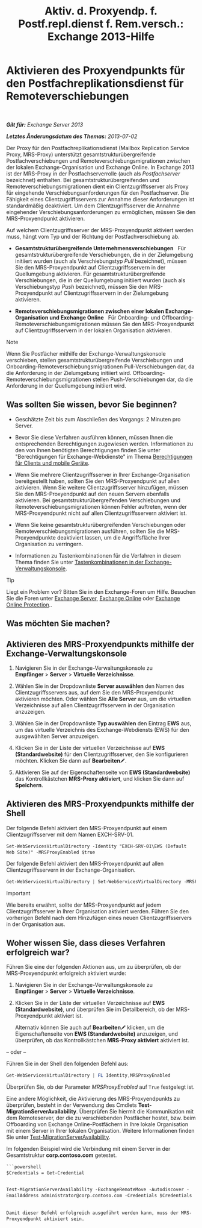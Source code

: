﻿---
title: 'Aktiv. d. Proxyendp. f. Postf.repl.dienst f. Rem.versch.: Exchange 2013-Hilfe'
TOCTitle: Aktivieren des Proxyendpunkts für den Postfachreplikationsdienst für Remoteverschiebungen
ms:assetid: 9840f712-127e-4c2d-bfe5-1b35cdb2a31b
ms:mtpsurl: https://technet.microsoft.com/de-de/library/Dn155787(v=EXCHG.150)
ms:contentKeyID: 54652698
ms.date: 04/24/2018
mtps_version: v=EXCHG.150
ms.translationtype: HT
---

# Aktivieren des Proxyendpunkts für den Postfachreplikationsdienst für Remoteverschiebungen

 

_**Gilt für:** Exchange Server 2013_

_**Letztes Änderungsdatum des Themas:** 2013-07-02_

Der Proxy für den Postfachreplikationsdienst (Mailbox Replication Service Proxy, MRS-Proxy) unterstützt gesamtstrukturübergreifende Postfachverschiebungen und Remoteverschiebungsmigrationen zwischen der lokalen Exchange-Organisation und Exchange Online. In Exchange 2013 ist der MRS-Proxy in der Postfachserverrolle (auch als *Postfachserver* bezeichnet) enthalten. Bei gesamtstrukturübergreifenden und Remoteverschiebungsmigrationen dient ein Clientzugriffsserver als Proxy für eingehende Verschiebungsanforderungen für den Postfachserver. Die Fähigkeit eines Clientzugriffsservers zur Annahme dieser Anforderungen ist standardmäßig deaktiviert. Um dem Clientzugriffsserver die Annahme eingehender Verschiebungsanforderungen zu ermöglichen, müssen Sie den MRS-Proxyendpunkt aktivieren.

Auf welchem Clientzugriffsserver der MRS-Proxyendpunkt aktiviert werden muss, hängt vom Typ und der Richtung der Postfachverschiebung ab.

  - **Gesamtstrukturübergreifende Unternehmensverschiebungen**   Für gesamtstrukturübergreifende Verschiebungen, die in der Zielumgebung initiiert wurden (auch als Verschiebungstyp *Pull* bezeichnet), müssen Sie den MRS-Proxyendpunkt auf Clientzugriffsservern in der Quellumgebung aktivieren. Für gesamtstrukturübergreifende Verschiebungen, die in der Quellumgebung initiiert wurden (auch als Verschiebungstyp *Push* bezeichnet), müssen Sie den MRS-Proxyendpunkt auf Clientzugriffsservern in der Zielumgebung aktivieren.

  - **Remoteverschiebungsmigrationen zwischen einer lokalen Exchange-Organisation und Exchange Online**   Für Onboarding- und Offboarding-Remoteverschiebungsmigrationen müssen Sie den MRS-Proxyendpunkt auf Clientzugriffsservern in der lokalen Organisation aktivieren.


> [!NOTE]
> Wenn Sie Postfächer mithilfe der Exchange-Verwaltungskonsole verschieben, stellen gesamtstrukturübergreifende Verschiebungen und Onboarding-Remoteverschiebungsmigrationen Pull-Verschiebungen dar, da die Anforderung in der Zielumgebung initiiert wird. Offboarding-Remoteverschiebungsmigrationen stellen Push-Verschiebungen dar, da die Anforderung in der Quellumgebung initiiert wird.



## Was sollten Sie wissen, bevor Sie beginnen?

  - Geschätzte Zeit bis zum Abschließen des Vorgangs: 2 Minuten pro Server.

  - Bevor Sie diese Verfahren ausführen können, müssen Ihnen die entsprechenden Berechtigungen zugewiesen werden. Informationen zu den von Ihnen benötigten Berechtigungen finden Sie unter "Berechtigungen für Exchange-Webdienste" im Thema [Berechtigungen für Clients und mobile Geräte](clients-and-mobile-devices-permissions-exchange-2013-help.md).

  - Wenn Sie mehrere Clientzugriffsserver in Ihrer Exchange-Organisation bereitgestellt haben, sollten Sie den MRS-Proxyendpunkt auf allen aktivieren. Wenn Sie weitere Clientzugriffsserver hinzufügen, müssen Sie den MRS-Proxyendpunkt auf den neuen Servern ebenfalls aktivieren. Bei gesamtstrukturübergreifenden Verschiebungen und Remoteverschiebungsmigrationen können Fehler auftreten, wenn der MRS-Proxyendpunkt nicht auf allen Clientzugriffsservern aktiviert ist.

  - Wenn Sie keine gesamtstrukturübergreifenden Verschiebungen oder Remoteverschiebungsmigrationen ausführen, sollten Sie die MRS-Proxyendpunkte deaktiviert lassen, um die Angriffsfläche Ihrer Organisation zu verringern.

  - Informationen zu Tastenkombinationen für die Verfahren in diesem Thema finden Sie unter [Tastenkombinationen in der Exchange-Verwaltungskonsole](keyboard-shortcuts-in-the-exchange-admin-center-exchange-online-protection-help.md).


> [!TIP]
> Liegt ein Problem vor? Bitten Sie in den Exchange-Foren um Hilfe. Besuchen Sie die Foren unter <A href="https://go.microsoft.com/fwlink/p/?linkid=60612">Exchange Server</A>, <A href="https://go.microsoft.com/fwlink/p/?linkid=267542">Exchange Online</A> oder <A href="https://go.microsoft.com/fwlink/p/?linkid=285351">Exchange Online Protection</A>..



## Was möchten Sie machen?

## Aktivieren des MRS-Proxyendpunkts mithilfe der Exchange-Verwaltungskonsole

1.  Navigieren Sie in der Exchange-Verwaltungskonsole zu **Empfänger** \> **Server** \> **Virtuelle Verzeichnisse**.

2.  Wählen Sie in der Dropdownliste **Server auswählen** den Namen des Clientzugriffsservers aus, auf dem Sie den MRS-Proxyendpunkt aktivieren möchten. Oder wählen Sie **Alle Server** aus, um die virtuellen Verzeichnisse auf allen Clientzugriffsservern in der Organisation anzuzeigen.

3.  Wählen Sie in der Dropdownliste **Typ auswählen** den Eintrag **EWS** aus, um das virtuelle Verzeichnis des Exchange-Webdiensts (EWS) für den ausgewählten Server anzuzeigen.

4.  Klicken Sie in der Liste der virtuellen Verzeichnisse auf **EWS (Standardwebsite)** für den Clientzugriffsserver, den Sie konfigurieren möchten. Klicken Sie dann auf **Bearbeiten**![Bearbeitungssymbol](images/Bb124582.6f53ccb2-1f13-4c02-bea0-30690e6ea71d(EXCHG.150).gif "Bearbeitungssymbol").

5.  Aktivieren Sie auf der Eigenschaftenseite von **EWS (Standardwebsite)** das Kontrollkästchen **MRS-Proxy aktiviert**, und klicken Sie dann auf **Speichern**.

## Aktivieren des MRS-Proxyendpunkts mithilfe der Shell

Der folgende Befehl aktiviert den MRS-Proxyendpunkt auf einem Clientzugriffsserver mit dem Namen EXCH-SRV-01.

    Set-WebServicesVirtualDirectory -Identity "EXCH-SRV-01\EWS (Default Web Site)" -MRSProxyEnabled $true

Der folgende Befehl aktiviert den MRS-Proxyendpunkt auf allen Clientzugriffsservern in der Exchange-Organisation.

```powershell
Get-WebServicesVirtualDirectory | Set-WebServicesVirtualDirectory -MRSProxyEnabled $true
```


> [!IMPORTANT]
> Wie bereits erwähnt, sollte der MRS-Proxyendpunkt auf jedem Clientzugriffsserver in Ihrer Organisation aktiviert werden. Führen Sie den vorherigen Befehl nach dem Hinzufügen eines neuen Clientzugriffsservers in der Organisation aus.



## Woher wissen Sie, dass dieses Verfahren erfolgreich war?

Führen Sie eine der folgenden Aktionen aus, um zu überprüfen, ob der MRS-Proxyendpunkt erfolgreich aktiviert wurde:

1.  Navigieren Sie in der Exchange-Verwaltungskonsole zu **Empfänger** \> **Server** \> **Virtuelle Verzeichnisse**.

2.  Klicken Sie in der Liste der virtuellen Verzeichnisse auf **EWS (Standardwebsite)**, und überprüfen Sie im Detailbereich, ob der MRS-Proxyendpunkt aktiviert ist.
    
    Alternativ können Sie auch auf **Bearbeiten**![Bearbeitungssymbol](images/Bb124582.6f53ccb2-1f13-4c02-bea0-30690e6ea71d(EXCHG.150).gif "Bearbeitungssymbol") klicken, um die Eigenschaftenseite von **EWS (Standardwebsite)** anzuzeigen, und überprüfen, ob das Kontrollkästchen **MRS-Proxy aktiviert** aktiviert ist.

– oder –

Führen Sie in der Shell den folgenden Befehl aus:

```powershell
Get-WebServicesVirtualDirectory | FL Identity,MRSProxyEnabled
```

Überprüfen Sie, ob der Parameter *MRSProxyEnabled* auf `True` festgelegt ist.

Eine andere Möglichkeit, die Aktivierung des MRS-Proxyendpunkts zu überprüfen, besteht in der Verwendung des Cmdlets **Test-MigrationServerAvailability**. Überprüfen Sie hiermit die Kommunikation mit dem Remoteserver, der die zu verschiebenden Postfächer hostet, bzw. beim Offboarding von Exchange Online-Postfächern in Ihre lokale Organisation mit einem Server in Ihrer lokalen Organisation. Weitere Informationen finden Sie unter [Test-MigrationServerAvailability](https://technet.microsoft.com/de-de/library/jj219169\(v=exchg.150\)).

Im folgenden Beispiel wird die Verbindung mit einem Server in der Gesamtstruktur **corp.contoso.com** getestet.

```
```powershell
$Credentials = Get-Credential
```
```

```
    Test-MigrationServerAvailability -ExchangeRemoteMove -Autodiscover -EmailAddress administrator@corp.contoso.com -Credentials $Credentials
```

Damit dieser Befehl erfolgreich ausgeführt werden kann, muss der MRS-Proxyendpunkt aktiviert sein.

